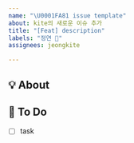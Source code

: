 ```yaml
---
name: "\U0001FA81 issue template"
about: kite의 새로운 이슈 추가
title: "[Feat] description"
labels: "정연 👻"
assignees: jeongkite

---
```


## 💡 About
<!--무엇에 관한 이슈인지 소개해주세요.-->


## 📝 To Do
- [ ] task
